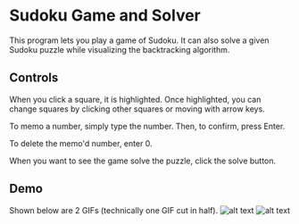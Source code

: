 # Sudoku Game and Solver
This program lets you play a game of Sudoku. It can also solve a given Sudoku puzzle while visualizing the backtracking algorithm.

## Controls
When you click a square, it is highlighted. Once highlighted, you can change squares by clicking other squares or moving with arrow keys. 

To memo a number, simply type the number. Then, to confirm, press Enter. 

To delete the memo'd number, enter 0.

When you want to see the game solve the puzzle, click the solve button.

## Demo
Shown below are 2 GIFs (technically one GIF cut in half).
![alt text](https://github.com/danwsc09/pysudoku/assets/sudoku1.gif "Demo 1")
![alt text](https://github.com/danwsc09/pysudoku/assets/sudoku2.gif "Demo 2")


